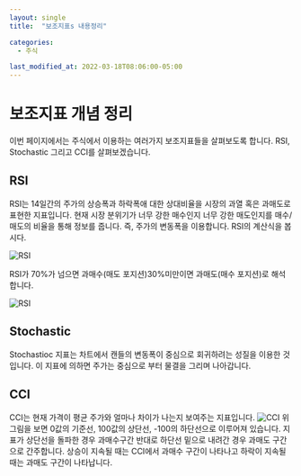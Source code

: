 ```yaml
---
layout: single
title:  "보조지표s 내용정리"

categories:
  - 주식

last_modified_at: 2022-03-18T08:06:00-05:00
---
```


보조지표 개념 정리
===

이번 페이지에서는 주식에서 이용하는 여러가지 보조지표들을 살펴보도록 합니다.
RSI, Stochastic 그리고 CCI를 살펴보겠습니다.

## RSI

RSI는 14일간의 주가의 상승폭과 하락폭애 대한 상대비율을 시장의 과열 혹은 과매도로 표현한 지표입니다.
현재 시장 분위기가 너무 강한 매수인지 너무 강한 매도인지를 매수/매도의 비율을 통해 정보를 줍니다. 즉, 주가의 변동폭을 이용합니다.
RSI의 계산식을 봅시다.

![RSI](https://user-images.githubusercontent.com/47611901/159872422-c2405817-353b-4ef2-b588-ac79fe8a8699.png)

RSI가 70%가 넘으면 과매수(매도 포지션)30%미만이면 과매도(매수 포지션)로 해석합니다.

![RSI](https://user-images.githubusercontent.com/47611901/159878592-568ffcaf-59a4-4ed2-8a62-51ac3d5040b9.jpg)

## Stochastic
Stochastioc 지표는 차트에서 캔들의 변동폭이 중심으로 회귀하려는 성질을 이용한 것입니다.
이 지표에 의하면 주가는 중심으로 부터 물결을 그리며 나아갑니다.

## CCI
CCI는 현재 가격이 평균 주가와 얼마나 차이가 나는지 보여주는 지표입니다.
![CCI](https://user-images.githubusercontent.com/47611901/159875827-f5efc8f6-dfdb-4aeb-8867-73d04f980707.png)
위 그림을 보면 0값의 기준선, 100값의 상단선, -100의 하단선으로 이루어져 있습니다.
지표가 상단선을 돌파한 경우 과매수구간 반대로 하단선 밑으로 내려간 경우 과매도 구간으로 간주합니다.
상승이 지속될 때는 CCI에서 과매수 구간이 나타나고 하락이 지속될 때는 과매도 구간이 나타납니다.
